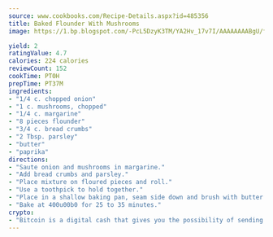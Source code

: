 ```yaml
---
source: www.cookbooks.com/Recipe-Details.aspx?id=485356
title: Baked Flounder With Mushrooms
image: https://1.bp.blogspot.com/-PcL5DzyK3TM/YA2Hv_17v7I/AAAAAAAABgU/fyHeesSth_IZW9mL5lk6GxJO8cW8ksrGACLcBGAsYHQ/s320/12.png

yield: 2
ratingValue: 4.7
calories: 224 calories
reviewCount: 152
cookTime: PT0H
prepTime: PT37M
ingredients:
- "1/4 c. chopped onion"
- "1 c. mushrooms, chopped"
- "1/4 c. margarine"
- "8 pieces flounder"
- "3/4 c. bread crumbs"
- "2 Tbsp. parsley"
- "butter"
- "paprika"
directions:
- "Saute onion and mushrooms in margarine."
- "Add bread crumbs and parsley."
- "Place mixture on floured pieces and roll."
- "Use a toothpick to hold together."
- "Place in a shallow baking pan, seam side down and brush with butter and paprika."
- "Bake at 400u00b0 for 25 to 35 minutes."
crypto:
- "Bitcoin is a digital cash that gives you the possibility of sending money all over the world, instantly and without a fee."
---
```

